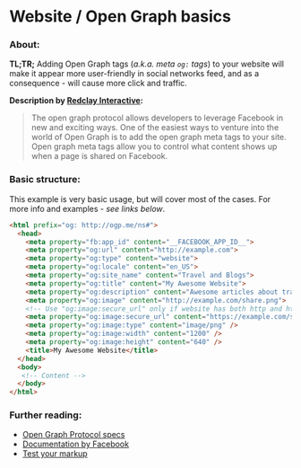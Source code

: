 Website / Open Graph basics
======

### About:
__TL;TR;__
Adding Open Graph tags (*a.k.a. meta `og:` tags*) to your website will make it appear more user-friendly in social networks feed, and as a consequence - will cause more click and traffic.

__Description by [Redclay Interactive](https://www.redclayinteractive.com/what-are-open-graph-tags/):__
> The open graph protocol allows developers to leverage Facebook in new and exciting ways. One of the easiest ways to venture into the world of Open Graph is to add the open graph meta tags to your site. Open graph meta tags allow you to control what content shows up when a page is shared on Facebook.

### Basic structure:
This example is very basic usage, but will cover most of the cases. For more info and examples - *see links below*.

```html
<html prefix="og: http://ogp.me/ns#">
  <head>
    <meta property="fb:app_id" content="__FACEBOOK_APP_ID__">
    <meta property="og:url" content="http://example.com">
    <meta property="og:type" content="website">
    <meta property="og:locale" content="en_US">
    <meta property="og:site_name" content="Travel and Blogs">
    <meta property="og:title" content="My Awesome Website">
    <meta property="og:description" content="Awesome articles about travel">
    <meta property="og:image" content="http://example.com/share.png">
    <!-- Use "og:image:secure_url" only if website has both http and httpS versions -->
    <meta property="og:image:secure_url" content="https://example.com/share.png">
    <meta property="og:image:type" content="image/png" />
    <meta property="og:image:width" content="1200" />
    <meta property="og:image:height" content="640" />
    <title>My Awesome Website</title>
  </head>
  <body>
   <!-- Content -->
  </body>
</html>
```

### Further reading:
 - [Open Graph Protocol specs](http://ogp.me/)
 - [Documentation by Facebook](https://developers.facebook.com/docs/sharing/webmasters)
 - [Test your markup](https://developers.facebook.com/tools/debug/sharing/)
